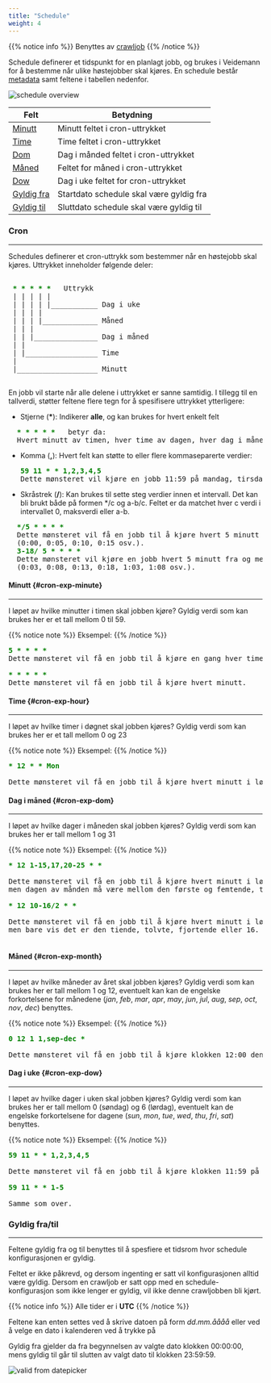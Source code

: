 ```yaml
---
title: "Schedule"
weight: 4
---
```


{{% notice info %}}
Benyttes av [crawljob](../crawljob)
{{% /notice %}}


Schedule definerer et tidspunkt for en planlagt jobb, og brukes i Veidemann for å bestemme når ulike høstejobber skal kjøres.
En schedule består [metadata](../#veidemann-meta) samt feltene i tabellen nedenfor.  


![schedule overview](/veidemann/docs/img/schedule/veidemann_dashboard_crawlscheduleconfig.png)



Felt                               | Betydning
-----------------------------------|-------------------------------
[Minutt](#cron-exp-minute)         | Minutt feltet i cron-uttrykket
[Time](#cron-exp-hour)             | Time feltet i cron-uttrykket
[Dom](#cron-exo-dom)               | Dag i månded feltet i cron-uttrykket
[Måned](#cron-exp-month)           | Feltet for måned i cron-uttrykket
[Dow](#cron-exp-dow)               | Dag i uke feltet for cron-uttrykket
[Gyldig fra](#schedule-valid-from) | Startdato schedule skal være gyldig fra
[Gyldig til](#schedule-valid-to)   | Sluttdato schedule skal være gyldig til




### Cron 
--------

Schedules definerer et cron-uttrykk som bestemmer når en høstejobb skal kjøres.
Uttrykket inneholder følgende deler:

<pre> 
<b style="color: green"> * * * * * </b>  Uttrykk
 | | | | |
 | | | | |___________ Dag i uke
 | | | |
 | | | |_____________ Måned
 | | |
 | | |_______________ Dag i måned
 | |
 | |_________________ Time
 |
 |___________________ Minutt

</pre>  

En jobb vil starte når alle delene i uttrykket er sanne samtidig.
I tillegg til en tallverdi, støtter feltene flere tegn for å spesifisere uttrykket ytterligere:  
  

* Stjerne (__*__): Indikerer **alle**, og kan brukes for hvert enkelt felt  
<pre>
  <b style="color: green">* * * * * </b>  betyr da:
  Hvert minutt av timen, hver time av dagen, hver dag i måneden, hver måned i året, hver dag i uken
</pre>  

* Komma (__,__): Hvert felt kan støtte to eller flere kommaseparerte verdier:
  <pre>
  <b style="color: green">59 11 * * 1,2,3,4,5 </b>
  Dette mønsteret vil kjøre en jobb 11:59 på mandag, tirsdag, onsdag , torsdag og fredag.
  </pre>  

* Skråstrek (__/__): Kan brukes til sette steg verdier innen et intervall.
 Det kan bli brukt både på formen &ast;/c og a-b/c.
Feltet er da matchet hver c verdi i intervallet 0, maksverdi eller a-b.  
<pre>
  <b style="color: green">*/5 * * * *</b>
  Dette mønsteret vil få en jobb til å kjøre hvert 5 minutt
  (0:00, 0:05, 0:10, 0:15 osv.).  
  <b style="color: green">3-18/ 5 * * * *</b>
  Dette mønsteret vil kjøre en jobb hvert 5 minutt fra og med det 3 minuttet i timen opp til det 18.  
  (0:03, 0:08, 0:13, 0:18, 1:03, 1:08 osv.). 
</pre>

#### Minutt {#cron-exp-minute}
--------------------------------
I løpet av hvilke minutter i timen skal jobben kjøre? Gyldig verdi som kan brukes her er et tall mellom 0 til 59.

{{% notice note %}}
Eksempel:
{{% /notice %}}

<pre>
<b style="color: green">5 * * * *</b>
Dette mønsteret vil få en jobb til å kjøre en gang hver time ved starten på det femte minuttet (00:05, 01:05, 02:05 osv.).  

<b style="color: green">* * * * *</b>
Dette mønsteret vil få en jobb til å kjøre hvert minutt.
</pre>



#### Time {#cron-exp-hour}
--------------------------

I løpet av hvilke timer i døgnet skal jobben kjøres? Gyldig verdi som kan brukes her er et tall mellom 0 og 23

{{% notice note %}}
Eksempel:
{{% /notice %}}

<pre>
<b style="color: green">* 12 * * Mon</b>  

Dette mønsteret vil få en jobb til å kjøre hvert minutt i løpet av den 12. timen på mandager.
</pre>

#### Dag i måned {#cron-exp-dom}
-------------------------------

I løpet av hvilke dager i måneden skal jobben kjøres? Gyldig verdi som kan brukes her er tall mellom 1 og 31

{{% notice note %}}
Eksempel:
{{% /notice %}}

<pre>
<b style="color: green">* 12 1-15,17,20-25 * *</b>  

Dette mønsteret vil få en jobb til å kjøre hvert minutt i løpet av den 12. timen av dagen, 
men dagen av månden må være mellom den første og femtende, tjuende og tjuefemte, eller det må være den 17.  

<b style="color: green">* 12 10-16/2 * *</b>  

Dette mønsteret vil få en jobb til å kjøre hvert minutt i løpet av den 12. timen av dagen,
men bare vis det er den tiende, tolvte, fjortende eller 16. dagen i måneden.

</pre>


#### Måned {#cron-exp-month}
----------------------------

I løpet av hvilke måneder av året skal jobben kjøres? Gyldig verdi som kan brukes her er tall mellom 1 og 12, 
eventuelt kan kan de engelske forkortelsene for månedene (*jan*, *feb*, *mar*, *apr*, *may*, *jun*, *jul*,
 *aug*, *sep*, *oct*, *nov*, *dec*) benyttes.

{{% notice note %}}
Eksempel:
{{% /notice %}}

<pre>
<b style="color: green">0 12 1 1,sep-dec *</b>

Dette mønsteret vil få en jobb til å kjøre klokken 12:00 den første i måneden for januer og september til desember.
</pre>

#### Dag i uke {#cron-exp-dow}
------------------------------

I løpet av hvilke dager i uken skal jobben kjøres? Gyldig verdi som kan brukes her er tall mellom 0 (søndag) og 6 (lørdag),
 eventuelt kan de engelske forkortelsene for dagene (*sun*, *mon*, *tue*, *wed*, *thu*, *fri*, *sat*) benyttes.

{{% notice note %}}
Eksempel:
{{% /notice %}}

<pre>
<b style="color: green">59 11 * * 1,2,3,4,5</b>  

Dette mønsteret vil få en jobb til å kjøre klokken 11:59 på mandag, tirsdag, onsdag, torsdag and fredag.  

<b style="color: green">59 11 * * 1-5</b>  

Samme som over.
</pre>

### Gyldig fra/til
------------------

Feltene gyldig fra og til benyttes til å spesfiere et tidsrom hvor schedule konfigurasjonen er gyldig. 

Feltet er ikke påkrevd, og dersom ingenting er satt vil konfigurasjonen alltid være gyldig. 
Dersom en crawljob er satt opp med en schedule-konfigurasjon som ikke lenger er gyldig, vil ikke denne crawljobben bli kjørt.

{{% notice info %}}
Alle tider er i <b>UTC</b>
{{% /notice %}}

Feltene kan enten settes ved å skrive datoen på form *dd.mm.åååå* eller ved å velge en dato i kalenderen ved å trykke på <i class="fa fa-calendar"></i>

Gyldig fra gjelder da fra begynnelsen av valgte dato klokken 00:00:00, mens gyldig til går til slutten av valgt dato til klokken 23:59:59.  


![valid from datepicker](/veidemann/docs/img/schedule/veidemann_dashboard_schedule_validfrom.png)